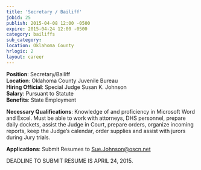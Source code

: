 ```yaml
---
title: 'Secretary / Bailiff'
jobid: 25
publish: 2015-04-08 12:00 -0500
expire: 2015-04-24 12:00 -0500
category: bailiffs
sub_category: 
location: Oklahoma County
hrlogic: 2
layout: career
---
```

<p><strong>Position</strong>: Secretary/Bailiff<br>
<strong>Location</strong>: Oklahoma County Juvenile Bureau<br>
<strong>Hiring Official</strong>: Special Judge Susan K. Johnson<br>
<strong>Salary</strong>: Pursuant to Statute<br>
<strong>Benefits</strong>: State Employment</p>
<p><strong>Necessary Qualifications</strong>: Knowledge of and proficiency in Microsoft Word and Excel. Must be able to work with attorneys, DHS personnel, prepare daily dockets, assist the Judge in Court, prepare orders, organize incoming reports, keep the Judge’s calendar, order supplies and assist with jurors during Jury trials.</p>
<p><strong>Applications</strong>: Submit Resumes to <a href="mailto:Sue.Johnson@oscn.net" target="_blank">Sue.Johnson@oscn.net</a></p>
<p>DEADLINE TO SUBMIT RESUME IS APRIL 24, 2015.</p>